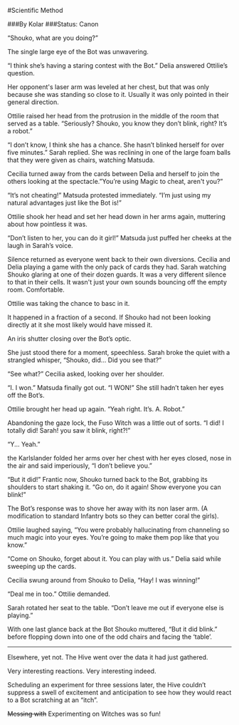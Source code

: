 #Scientific Method

###By Kolar
###Status: Canon

“Shouko, what are you doing?”

The single large eye of the Bot was unwavering.

“I think she’s having a staring contest with the Bot.” Delia answered Ottilie’s question.

Her opponent's laser arm was leveled at her chest, but that was only because she was standing so close to it. Usually it was only pointed in their general direction.

Ottilie raised her head from the protrusion in the middle of the room that served as a table. “Seriously? Shouko, you know they don’t blink, right? It’s a robot.”

“I don’t know, I think she has a chance. She hasn’t blinked herself for over five minutes.” Sarah replied. She was reclining in one of the large foam balls that they were given as chairs, watching Matsuda.

Cecilia turned away from the cards between Delia and herself to join the others looking at the spectacle.”You’re using Magic to cheat, aren't you?”

“It’s not cheating!” Matsuda protested immediately. “I’m just using my natural advantages just like the Bot is!”

Ottilie shook her head and set her head down in her arms again, muttering about how pointless it was.

“Don’t listen to her, you can do it girl!” Matsuda just puffed her cheeks at the laugh in Sarah’s voice.

Silence returned as everyone went back to their own diversions. Cecilia and Delia playing a game with the only pack of cards they had. Sarah watching Shouko glaring at one of their dozen guards. It was a very different silence to that in their cells. It wasn't just your own sounds bouncing off the empty room. Comfortable.

Ottilie was taking the chance to basc in it.

It happened in a fraction of a second. If Shouko had not been looking directly at it she most likely would have missed it.

An iris shutter closing over the Bot’s optic.

She just stood there for a moment, speechless.
Sarah broke the quiet with a strangled whisper, “Shouko, did… Did you see that?”

“See what?” Cecilia asked, looking over her shoulder.

“I. I won.” Matsuda finally got out. “I WON!” She still hadn’t taken her eyes off the Bot’s.

Ottilie brought her head up again. “Yeah right. It’s. A. Robot.”

Abandoning the gaze lock, the Fuso Witch was a little out of sorts. “I did! I totally did! Sarah! you saw it blink, right?!”

“Y... Yeah.”

the Karlslander folded her arms over her chest with her eyes closed, nose in the air and said imperiously, “I don’t believe you.”

“But it did!” Frantic now, Shouko turned back to the Bot, grabbing its shoulders to start shaking it. “Go on, do it again! Show everyone you can blink!”

The Bot’s response was to shove her away with its non laser arm. (A modification to standard Infantry bots so they can better coral the girls).

Ottilie laughed saying, “You were probably hallucinating from channeling so much magic into your eyes. You’re going to make them pop like that you know.”

“Come on Shouko, forget about it. You can play with us.” Delia said while sweeping up the cards.

Cecilia swung around from Shouko to Delia, “Hay! I was winning!”

“Deal me in too.” Ottilie demanded.

Sarah rotated her seat to the table. “Don’t leave me out if everyone else is playing.”

With one last glance back at the Bot Shouko muttered, “But it did blink.” before flopping down into one of the odd chairs and facing the ‘table’.

---

Elsewhere, yet not. The Hive went over the data it had just gathered.

Very interesting reactions. Very interesting indeed.

Scheduling an experiment for three sessions later, the Hive couldn’t suppress a swell of excitement and anticipation to see how they would react to a Bot scratching at an “itch”.

~~Messing with~~ Experimenting on Witches was so fun! 
